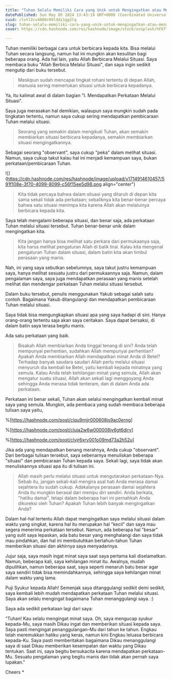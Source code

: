 ```yaml
---
title: "Tuhan Selalu Memiliki Cara yang Unik untuk Mengingatkan atau Menanggulangi Kita"
datePublished: Sun May 05 2024 13:43:19 GMT+0000 (Coordinated Universal Time)
cuid: clvtl2cv4000c09lddz1gg2lq
slug: tuhan-selalu-memiliki-cara-yang-unik-untuk-mengingatkan-atau-menanggulangi-kita
cover: https://cdn.hashnode.com/res/hashnode/image/stock/unsplash/hF6TtT-xz80/upload/9d4493eae937c2274ceaa32817a55730.jpeg

---
```


Tuhan memiliki berbagai cara untuk berbicara kepada kita. Bisa melalui Tuhan secara langsung, namun hal ini mungkin akan kesulitan bagi beberapa orang. Ada hal lain, yaitu Allah Berbicara Melalui Situasi. Saya membaca buku "Allah Berbica Melalui Situasi", dan saya ingin sedikit mengutip dari buku tersebut.

> Meskipun sudah mencapai tingkat rohani tertentu di depan Allah, manusia sering memerlukan situasi untuk berbicara kepadanya.

Ya, itu kalimat awal di dalam bagian "I. Mendapatkan Perkataan Melalui Situasi".

Saya juga merasakan hal demikian, walaupun saya mungkin sudah pada tingkatan tertentu, namun saya cukup sering mendapatkan pembicaraan Tuhan melalui situasi.

> Seorang yang semakin dalam mengikuti Tuhan, akan semakin membiarkan situasi berbicara kepadanya, semakin membiarkan situasi mengingatkannya.

Sebagai seorang "observant", saya cukup "peka" dalam melihat situasi. Namun, saya cukup takut kalau hal ini menjadi kemampuan saya, bukan perkataan/pembicaraan Tuhan.

![](https://cdn.hashnode.com/res/hashnode/image/upload/v1714914610457/591f108e-3f70-4099-8099-c56f15ee5d98.png align="center")

> Kita tidak percaya bahwa dalam situasi yang ditaruh di depan kita sama sekali tidak ada perkataan; sebaliknya kita benar-benar percaya bahwa satu situasi menimpa kita karena Allah akan melaluinya berbicara kepada kita.

Saya telah mengalami beberapa situasi, dan benar saja, ada perkataan Tuhan melalui situasi tersebut. Tuhan benar-benar unik dalam mengingatkan kita.

> Kita jangan hanya bisa melihat satu perkara dari permukaanya saja, kita harus melihat pengaturan Allah di balik tirai. Kalau kita mengenal pengaturan Tuhan dalam situasi, dalam batin kita akan timbul perasaan yang manis.

Nah, ini yang saya sebutkan sebelumnya, saya takut justru kemampuan saya, hanya melihat sesuatu justru dari permukaannya saja. Namun, dalam pengalaman saya, saya juga mendapatkan perasaan yang manis setelah melihat dan mendengar perkataan Tuhan melalui situasi tersebut.

Dalam buku tersebut, penulis menggunakan Yakub sebagai salah satu contoh. Bagaimana Yakub ditangulangi dan mendapatkan pembicaraan Tuhan melalui situasi.

Saya tidak bisa mengungkapkan situasi apa yang saya hadapi di sini. Hanya orang-orang tertentu saja akan saya ceritakan. Saya dapat bersaksi, di dalam batin saya terasa begitu manis.

Ada satu perkataan yang baik.

> Bisakah Allah membiarkan Anda tinggal tenang di sini? Anda telah mempunyai perhentian, sudahkan Allah mempunyai perhentian? Apakah Anda membiarkan Allah mendapatkan minat Anda di Betel? Terhadap banyak saudara saudari Allah perlu melalui situasi menyuruh dia kembali ke Betel, yaitu kembali kepada minatnya yang semula. Kalau Anda telah kehilangan minat yang semula, Allah akan mengatur suatu situasi, Allah akan sekali lagi menggoyang Anda sehingga Anda merasa tidak tenteram, dan di dalam Anda ada perkataan.

Perkataan ini benar sekali, Tuhan akan selalui mengingatkan kembali minat saya yang semula. Mungkin, ada pembaca yang sudah membaca beberapa tulisan saya yaitu,

%[https://hashnode.com/post/clqu9mjjr000608js9ac0erng] 

%[https://hashnode.com/post/cluia2w6w000008jv6gt6dirv] 

%[https://hashnode.com/post/clvjr6xrv001o09md73a2h52u] 

Jika ada yang mendapatkan benang merahnya, Anda cukup "observant". Dari berbagai tulisan tersebut, saya sebenarnya menuliskan beberapa "situasi" dan pembicaraan Tuhan kepada saya. Sekali lagi, saya tidak akan menuliskannya situasi apa itu di tulisan ini.

> Allah masih perlu melalui situasi untuk mengutarakan perkataan-Nya. Sebab itu, jangan sekali-kali mengira asal hati Anda merasa damai sejahtera itu sudah cukup. Adakalanya perasaan damai sejahtera Anda itu mungkin berasal dari menipu diri sendiri. Anda berkata, "hatiku damai", tetapi dalam beberapa hari ini pernahkah Anda dikoreksi oleh Tuhan? Apakah Tuhan lebih banyak mengingatkan Anda?

Dalam hal-hal tertentu Allah dapat mengingatkan saya melalui situasi dalam waktu yang singkat, karena hal itu merupakan hal "kecil" dan saya mau segera menerima perkataan tersebut. Namun, ada beberapa hal "besar" yang sulit saya lepaskan, ada batu besar yang menghalangi dan saya tidak mau pindahkan, dan hal ini membutuhkan bertahun-tahun Tuhan memberikan situasi dan akhirnya saya menyadarinya.

Jujur saja, saya masih ingat minat saya saat saya pertama kali diselamatkan. Namun, beberapa kali, saya kehilangan minat itu. Awalnya, mudah dipulihkan, namun beberapa saat, saya seperti menaruh batu besar agar saya sendiri tidak bisa memindahkannya, sehingga saya kehilangan minat dalam waktu yang lama.

Puji Syukur kepada Allah! Semenjak saya ditanggulangi sedikit demi sedikit, saya kembali lebih mudah mendapatkan perkataan Tuhan melalui situasi. Saya akan selalu mengingat bagaimana Tuhan menanggulangi saya. :)

Saya ada sedikit perkataan lagi dari saya:

"Tuhan! Kau selalu mengingat minat saya. Oh, saya mengucap syukur kepada-Mu, saya masih Dikau ingat dan memberikan situasi kepada saya. Saya pasti mengingat penanggulangan-Mu dari tahun ke tahun. Engkau telah meremukkan hatiku yang keras, namun kini Engkau leluasa berbicara kepada-Ku. Saya pasti memberitakan bagaimana Dikau menanggulangi saya di saat Dikau memberikan kesempatan dan waktu yang Dikau tentukan. Saat ini, saya begitu bersukacita karena mendapatkan perkataan-Mu. Sesuatu pengalaman yang begitu manis dan tidak akan pernah saya lupakan."

Cheers \*